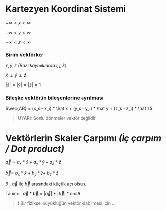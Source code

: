 # Kartezyen Koordinat Sistemi

$-\infty < x < \infty$

$-\infty < y < \infty$

$-\infty < z < \infty$

### Birim vektörker
$\hat x , \hat y , \hat z$ *(Bazı kaynaklarda $\hat i , \hat j, \hat k$)*

$\hat x \perp \hat y \perp \hat z$

$|\hat x| = |\hat y| = |\hat z| = 1$

### Bileşke vektörün bileşenlerine ayrılması
$\vec{AB} = (x_s - x_i) * \hat x + (y_s - y_i) * \hat y + (z_s - z_i) * \hat z$

> UYARI: Sonlu dönmeler vektör değildir

# Vektörlerin Skaler Çarpımı *(İç çarpım / Dot product)*

$\vec a = a_x * \hat x + a_y * \hat y + a_z * \hat z$

$\vec b = \ b_x * \hat x + b_y * \hat y + \ b_z * \hat z$

$\theta$ , $\vec a$ ile $\vec b$ arasındaki küçük açı olsun.

Tanım: $\ \ \vec a * \vec b = |\vec a| * |\vec b| * cos\theta$

> ! Bir fiziksel büyüklüğün vektör olabilmesi için ...
